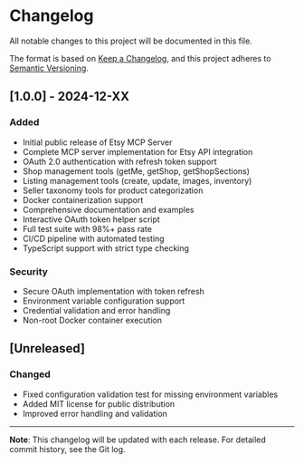 # Changelog

All notable changes to this project will be documented in this file.

The format is based on [Keep a Changelog](https://keepachangelog.com/en/1.0.0/),
and this project adheres to [Semantic Versioning](https://semver.org/spec/v2.0.0.html).

## [1.0.0] - 2024-12-XX

### Added
- Initial public release of Etsy MCP Server
- Complete MCP server implementation for Etsy API integration
- OAuth 2.0 authentication with refresh token support
- Shop management tools (getMe, getShop, getShopSections)
- Listing management tools (create, update, images, inventory)
- Seller taxonomy tools for product categorization
- Docker containerization support
- Comprehensive documentation and examples
- Interactive OAuth token helper script
- Full test suite with 98%+ pass rate
- CI/CD pipeline with automated testing
- TypeScript support with strict type checking

### Security
- Secure OAuth implementation with token refresh
- Environment variable configuration support
- Credential validation and error handling
- Non-root Docker container execution

## [Unreleased]

### Changed
- Fixed configuration validation test for missing environment variables
- Added MIT license for public distribution
- Improved error handling and validation

---

**Note**: This changelog will be updated with each release. For detailed commit history, see the Git log.